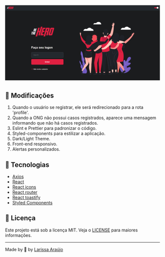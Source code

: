 <h1 align="center">
    <img alt="Be The Hero" src="../.github/frontend.png" width="800px" />
</h1>

## :pushpin: Modificações
1. Quando o usuário se registrar, ele será redirecionado para a rota 'profile'.
2. Quando a ONG não possui casos registrados, aparece uma mensagem informando que não há casos registrados.
3. Eslint e Prettier para padronizar o código.
4. Styled-components para estilizar a aplicação.
5. Dark/Light Theme.
6. Front-end responsivo.
7. Alertas personalizados.

## :rocket: Tecnologias

- [Axios](https://github.com/axios/axios)
- [React](https://reactjs.org/)
- [React icons](https://react-icons.netlify.com/)
- [React router](https://reacttraining.com/react-router/)
- [React toastify](https://www.npmjs.com/package/react-toastify)
- [Styled Components](https://styled-components.com/docs)

## :memo: Licença

Este projeto está sob a licença MIT. Veja o [LICENSE](https://github.com/arauj0/be-the-hero/blob/master/LICENSE) para maiores informações.

---

Made by :blue_heart: by [Larissa Araújo](https://github.com/arauj0)
